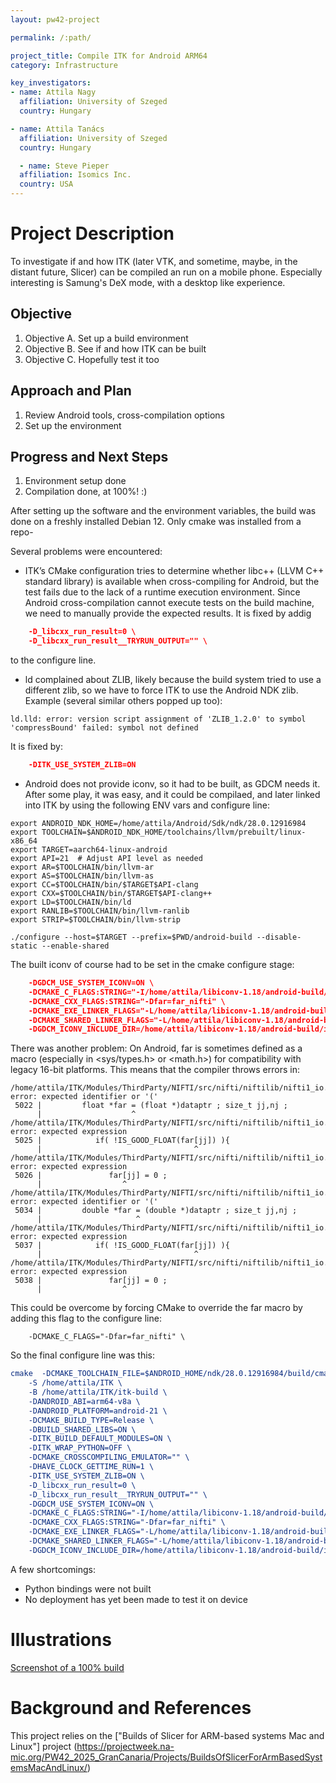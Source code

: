 ```yaml
---
layout: pw42-project

permalink: /:path/

project_title: Compile ITK for Android ARM64
category: Infrastructure

key_investigators:
- name: Attila Nagy
  affiliation: University of Szeged
  country: Hungary

- name: Attila Tanács
  affiliation: University of Szeged
  country: Hungary

  - name: Steve Pieper
  affiliation: Isomics Inc.
  country: USA
---
```


# Project Description

<!-- Add a short paragraph describing the project. -->
To investigate if and how ITK (later VTK, and sometime, maybe, in the distant future, Slicer) can be compiled an run on a mobile phone. Especially interesting is Samung's DeX mode, with a desktop like experience.

## Objective

<!-- Describe here WHAT you would like to achieve (what you will have as end result). -->

1. Objective A. Set up a build environment
1. Objective B. See if and how ITK can be built
1. Objective C. Hopefully test it too

## Approach and Plan

<!-- Describe here HOW you would like to achieve the objectives stated above. -->

1. Review Android tools, cross-compilation options
1. Set up the environment

## Progress and Next Steps

<!-- Update this section as you make progress, describing of what you have ACTUALLY DONE.
     If there are specific steps that you could not complete then you can describe them here, too. -->

1. Environment setup done
1. Compilation done, at 100%! :)

After setting up the software and the environment variables, the build was done on a freshly installed Debian 12.
Only cmake was installed from a repo-

Several problems were encountered:

- ITK’s CMake configuration tries to determine whether libc++ (LLVM C++ standard library) is available when cross-compiling for Android, but the test fails due to the lack of a runtime execution environment. Since Android cross-compilation cannot execute tests on the build machine, we need to manually provide the expected results.
It is fixed by addig
```cmake
	-D_libcxx_run_result=0 \
	-D_libcxx_run_result__TRYRUN_OUTPUT="" \
```
to the configure line.

- ld complained about ZLIB, likely because the build system tried to use a different zlib, so we have to force ITK to use the Android NDK zlib.
Example (several similar others popped up too):
```
ld.lld: error: version script assignment of 'ZLIB_1.2.0' to symbol 'compressBound' failed: symbol not defined
```
It is fixed by:
```cmake
	-DITK_USE_SYSTEM_ZLIB=ON
```

- Android does not provide iconv, so it had to be built, as GDCM needs it.
After some play, it was easy, and it could be compilaed, and later linked into ITK by using the following ENV vars and configure line:
```
export ANDROID_NDK_HOME=/home/attila/Android/Sdk/ndk/28.0.12916984
export TOOLCHAIN=$ANDROID_NDK_HOME/toolchains/llvm/prebuilt/linux-x86_64
export TARGET=aarch64-linux-android
export API=21  # Adjust API level as needed
export AR=$TOOLCHAIN/bin/llvm-ar
export AS=$TOOLCHAIN/bin/llvm-as
export CC=$TOOLCHAIN/bin/$TARGET$API-clang
export CXX=$TOOLCHAIN/bin/$TARGET$API-clang++
export LD=$TOOLCHAIN/bin/ld
export RANLIB=$TOOLCHAIN/bin/llvm-ranlib
export STRIP=$TOOLCHAIN/bin/llvm-strip
```
```
./configure --host=$TARGET --prefix=$PWD/android-build --disable-static --enable-shared
```
The built iconv of course had to be set in the cmake configure stage:
```cmake
	-DGDCM_USE_SYSTEM_ICONV=ON \
	-DCMAKE_C_FLAGS:STRING="-I/home/attila/libiconv-1.18/android-build/include -Dfar=far_nifti" \
	-DCMAKE_CXX_FLAGS:STRING="-Dfar=far_nifti" \
	-DCMAKE_EXE_LINKER_FLAGS="-L/home/attila/libiconv-1.18/android-build/lib /home/attila/libiconv-1.18/android-build/lib/libiconv.so" \
	-DCMAKE_SHARED_LINKER_FLAGS="-L/home/attila/libiconv-1.18/android-build/lib /home/attila/libiconv-1.18/android-build/lib/libiconv.so"
	-DGDCM_ICONV_INCLUDE_DIR=/home/attila/libiconv-1.18/android-build/include
```

There was another problem:
On Android, far is sometimes defined as a macro (especially in <sys/types.h> or <math.h>) for compatibility with legacy 16-bit platforms.
This means that the compiler throws errors in:
```
/home/attila/ITK/Modules/ThirdParty/NIFTI/src/nifti/niftilib/nifti1_io.c:5022:20: error: expected identifier or '('
 5022 |         float *far = (float *)dataptr ; size_t jj,nj ;
      |                    ^
/home/attila/ITK/Modules/ThirdParty/NIFTI/src/nifti/niftilib/nifti1_io.c:5025:34: error: expected expression
 5025 |            if( !IS_GOOD_FLOAT(far[jj]) ){
      |                                  ^
/home/attila/ITK/Modules/ThirdParty/NIFTI/src/nifti/niftilib/nifti1_io.c:5026:18: error: expected expression
 5026 |               far[jj] = 0 ;
      |                  ^
/home/attila/ITK/Modules/ThirdParty/NIFTI/src/nifti/niftilib/nifti1_io.c:5034:21: error: expected identifier or '('
 5034 |         double *far = (double *)dataptr ; size_t jj,nj ;
      |                     ^
/home/attila/ITK/Modules/ThirdParty/NIFTI/src/nifti/niftilib/nifti1_io.c:5037:34: error: expected expression
 5037 |            if( !IS_GOOD_FLOAT(far[jj]) ){
      |                                  ^
/home/attila/ITK/Modules/ThirdParty/NIFTI/src/nifti/niftilib/nifti1_io.c:5038:18: error: expected expression
 5038 |               far[jj] = 0 ;
      |                  ^
```

This could be overcome by forcing CMake to override the far macro by adding this flag to the configure line:
```
	-DCMAKE_C_FLAGS="-Dfar=far_nifti" \
```

So the final configure line was this:
```cmake
cmake  -DCMAKE_TOOLCHAIN_FILE=$ANDROID_HOME/ndk/28.0.12916984/build/cmake/android.toolchain.cmake \
	-S /home/attila/ITK \
	-B /home/attila/ITK/itk-build \
	-DANDROID_ABI=arm64-v8a \
	-DANDROID_PLATFORM=android-21 \
	-DCMAKE_BUILD_TYPE=Release \
	-DBUILD_SHARED_LIBS=ON \
	-DITK_BUILD_DEFAULT_MODULES=ON \
	-DITK_WRAP_PYTHON=OFF \
	-DCMAKE_CROSSCOMPILING_EMULATOR="" \
	-DHAVE_CLOCK_GETTIME_RUN=1 \
	-DITK_USE_SYSTEM_ZLIB=ON \
	-D_libcxx_run_result=0 \
	-D_libcxx_run_result__TRYRUN_OUTPUT="" \
	-DGDCM_USE_SYSTEM_ICONV=ON \
	-DCMAKE_C_FLAGS:STRING="-I/home/attila/libiconv-1.18/android-build/include -Dfar=far_nifti" \
	-DCMAKE_CXX_FLAGS:STRING="-Dfar=far_nifti" \
	-DCMAKE_EXE_LINKER_FLAGS="-L/home/attila/libiconv-1.18/android-build/lib /home/attila/libiconv-1.18/android-build/lib/libiconv.so" \
	-DCMAKE_SHARED_LINKER_FLAGS="-L/home/attila/libiconv-1.18/android-build/lib /home/attila/libiconv-1.18/android-build/lib/libiconv.so"
	-DGDCM_ICONV_INCLUDE_DIR=/home/attila/libiconv-1.18/android-build/include
```

A few shortcomings:
- Python bindings were not built
- No deployment has yet been made to test it on device

# Illustrations

<!-- Add pictures and links to videos that demonstrate what has been accomplished.
![Some more images](Example2.jpg)
-->
[Screenshot of a 100% build](VirtualBox_Slicer_Android_30_01_2025_23_40_43.png)


# Background and References

This project relies on the ["Builds of Slicer for ARM-based systems Mac and Linux"] project (https://projectweek.na-mic.org/PW42_2025_GranCanaria/Projects/BuildsOfSlicerForArmBasedSystemsMacAndLinux/)
